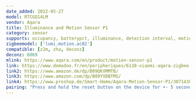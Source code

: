 ```yaml
---
date_added: 2022-05-27
model: RTCGQ14LM
vendor: Aqara
title: Illuminance and Motion Sensor P1
category: sensor
supports: occupancy, batterypct, illuminance, detection interval, motion sensitivity, trigger indicator
zigbeemodel: ['lumi.motion.ac02']
compatible: [z2m, zha, deconz]
deconz: 6069
mlink: https://www.aqara.com/en/product/motion-sensor-p1
link: https://www.domadoo.fr/en/peripheriques/6138-xiaomi-aqara-zigbee-30-aqara-motion-sensor-p1-ms-s02-6970504215979.html
link2: https://www.amazon.de/dp/B09QKVMMTB/
link3: https://www.amazon.com/dp/B09YVDBTMS/
link4: https://www.proshop.de/Smart-Home/Aqara-Motion-Sensor-P1/3071438
pairing: "Press and hold the reset button on the device for +- 5 seconds (until the blue light starts blinking). After this the device will automatically join."
---
```

